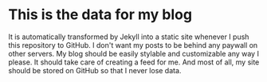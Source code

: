 # This is the data for my blog

It is automatically transformed by Jekyll into a static site whenever I push this repository to GitHub.
I don't want my posts to be behind any paywall on other servers. My blog should be easily stylable and customizable any way I please. It should take care of creating a feed for me. And most of all, my site should be stored on GitHub so that I never lose data.


